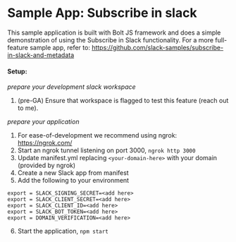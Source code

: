 # Sample App: Subscribe in slack

This sample application is built with Bolt JS framework and does a simple demonstration of using the Subscribe in Slack functionality. For a more full-feature sample app, refer to: 
https://github.com/slack-samples/subscribe-in-slack-and-metadata

#### Setup:
_prepare your development slack workspace_
1. (pre-GA) Ensure that workspace is flagged to test this feature (reach out to me).

_prepare your application_
1. For ease-of-development we recommend using ngrok: https://ngrok.com/  
2. Start an ngrok tunnel listening on port 3000, `ngrok http 3000` 
3. Update manifest.yml replacing `<your-domain-here>` with your domain (provided by ngrok)
4. Create a new Slack app from manifest
5. Add the following to your environment 
```
export = SLACK_SIGNING_SECRET=<add here>
export = SLACK_CLIENT_SECRET=<add here>
export = SLACK_CLIENT_ID=<add here>
export = SLACK_BOT_TOKEN=<add here>
export = DOMAIN_VERIFICATION=<add here>
```
6. Start the application, `npm start`

